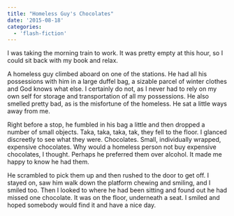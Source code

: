 ```yaml
---
title: "Homeless Guy's Chocolates"
date: '2015-08-18'
categories:
  - 'flash-fiction'
---
```


I was taking the morning train to work. It was pretty empty at this hour, so I
could sit back with my book and relax.

A homeless guy climbed aboard on one of the stations. He had all his possessions
with him in a large duffel bag, a sizable parcel of winter clothes and God knows
what else. I certainly do not, as I never had to rely on my own self for storage
and transportation of all my possessions. He also smelled pretty bad, as is the
misfortune of the homeless. He sat a little ways away from me.

Right before a stop, he fumbled in his bag a little and then dropped a number of
small objects. Taka, taka, taka, tak, they fell to the floor. I glanced
discreetly to see what they were. Chocolates. Small, individually wrapped,
expensive chocolates. Why would a homeless person not buy expensive chocolates,
I thought. Perhaps he preferred them over alcohol. It made me happy to know he
had them.

He scrambled to pick them up and then rushed to the door to get off. I stayed
on, saw him walk down the platform chewing and smiling, and I smiled too. Then I
looked to where he had been sitting and found out he had missed one chocolate.
It was on the floor, underneath a seat. I smiled and hoped somebody would find
it and have a nice day.
